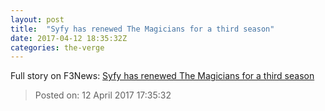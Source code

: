 ```yaml
---
layout: post
title:  "Syfy has renewed The Magicians for a third season"
date: 2017-04-12 18:35:32Z
categories: the-verge
---
```





Full story on F3News: [Syfy has renewed The Magicians for a third season](http://www.f3nws.com/n/NsaCjC)

> Posted on: 12 April 2017 17:35:32
